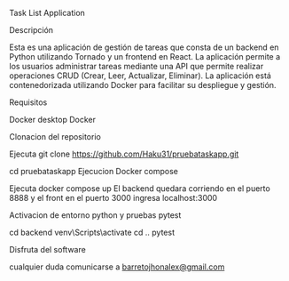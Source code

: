 Task List Application

Descripción

Esta es una aplicación de gestión de tareas que consta de un backend en Python utilizando Tornado y un frontend en React. La aplicación permite a los usuarios administrar tareas mediante una API que permite realizar operaciones CRUD (Crear, Leer, Actualizar, Eliminar). La aplicación está contenedorizada utilizando Docker para facilitar su despliegue y gestión.

Requisitos

Docker desktop
Docker

Clonacion del repositorio

Ejecuta 
git clone https://github.com/Haku31/pruebataskapp.git

cd pruebataskapp
Ejecucion Docker compose

Ejecuta
docker compose up
El backend quedara corriendo en el puerto 8888 y el front en el puerto 3000
ingresa localhost:3000

Activacion de entorno python y pruebas pytest

cd backend
venv\Scripts\activate
cd ..
pytest

Disfruta del software 

cualquier duda comunicarse a barretojhonalex@gmail.com



